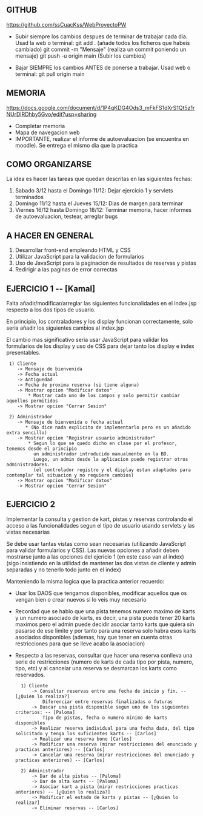 GITHUB
-------------
https://github.com/ssCuacKss/WebProyectoPW

* Subir siempre los cambios despues de terminar de trabajar cada dia. Usad la web o terminal:
	git add . (añade todos los ficheros que habeis cambiado)
	git commit -m "Mensaje" (realiza un commit poniendo un mensaje)
	git push -u origin main (Subir los cambios)

* Bajar SIEMPRE los cambios ANTES de ponerse a trabajar. Usad web o terminal:
	git pull origin main
	
MEMORIA
-------------
https://docs.google.com/document/d/1P4qKDG4Ods3_mFkFS1dXrS1Qt5z1rNUrDlRDhby5Gvo/edit?usp=sharing

* Completar memoria
* Mapa de navegacion web
* IMPORTANTE, realizar el informe de autoevaluacion (se encuentra en moodle). Se entrega el mismo dia que la practica

COMO ORGANIZARSE
-------------
La idea es hacer las tareas que quedan descritas en las siguientes fechas:

1) Sabado 3/12 hasta el Domingo 11/12: Dejar ejercicio 1 y servlets terminados
2) Domingo 11/12 hasta el Jueves 15/12: Dias de margen para terminar
3) Viernes 16/12 hasta Domingo 18/12: Terminar memoria, hacer informes de autoevaluacion, testear, arreglar bugs


A HACER EN GENERAL
-------------

1) Desarrollar front-end empleando HTML y CSS
2) Utilizar JavaScript para la validacion de formularios
3) Uso de JavaScript para la paginacion de resultados de reservas y pistas
4) Redirigir a las paginas de error correctas


EJERCICIO 1 -- [Kamal]
-------------
Falta añadir/modificar/arreglar las siguientes funcionalidades en el index.jsp respecto a los dos tipos de usuario.

En principio, los contraladores y los display funcionan correctamente, solo seria añadir los siguientes cambios al index.jsp

El cambio mas significativo seria usar JavaScript para validar los formularios de los display y uso de CSS para dejar tanto
los display e index presentables.

	 1) Cliente
		-> Mensaje de bienvenida
		-> Fecha actual
		-> Antiguedad
		-> Fecha de proxima reserva (si tiene alguna)
		-> Mostrar opcion "Modificar datos"
			* Mostrar cada uno de los campos y solo permitir cambiar aquellos permitidos
		-> Mostrar opcion "Cerrar Sesion"

	 2) Administrador
		-> Mensaje de bienvenida o fecha actual 
		   * (No dice nada explicito de implementarlo pero es un añadido extra sencillo)
		-> Mostrar opcion "Registrar usuario administrador"
			* Segun lo que se quedo dicho en clase por el profesor, tenemos desde el principio 
			  un administrador introducido manualmente en la BD. 
			  Luego, un admin desde la aplicacion puede registrar otros administradores. 
			  (el controlador registro y el display estan adaptados para contemplar tal situacion y no requiere cambios)
		-> Mostrar opcion "Modificar datos"
		-> Mostrar opcion "Cerrar Sesion"
 	
EJERCICIO 2
--------------
Implementar la consulta y gestion de kart, pistas y reservas controlando el acceso a las funcionalidades segun el tipo de usuario usando servlets y las vistas necesarias

Se debe usar tantas vistas como sean necesarias (utilizando JavaScript para validar formularios y CSS).
Las nuevas opciones a añadir deben mostrarse junto a las opciones del ejericio 1 (en este caso van al index)
(sigo insistiendo en la utilidad de mantener las dos vistas de cliente y admin separadas y no tenerlo todo junto en el index)

Manteniendo la misma logica que la practica anterior recuerdo: 

* Usar los DAOS que tengamos disponibles, modificar aquellos que os vengan bien o crear nuevos si lo veis muy necesario

* Recordad que se hablo que una pista tenemos numero maximo de karts y un numero asociado de karts, es decir,
una pista puede tener 20 karts maximos pero el admin puede decidir asociar tanto karts que quiera sin pasarse de ese limite y por tanto para una reserva solo habra esos karts asociados disponibles (ademas, hay que tener en cuenta otras restricciones para que se lleve acabo la asociacion)

* Respecto a las reservas, consultar que hacer una reserva conlleva una serie de restricciones  (numero de karts de cada tipo por pista, numero, tipo, etc) y al cancelar una reserva se desmarcan los karts como reservados.

		1) Cliente
			-> Consultar reservas entre una fecha de inicio y fin. -- [¿Quien lo realiza?]
				Diferenciar entre reservas finalizadas o futuras
			-> Buscar una pista disponible segun uno de los siguientes criterios: -- [Paloma]
				Tipo de pistas, fecha o numero minimo de karts disponibles
			-> Realizar reserva individual para una fecha dada, del tipo solicitado y tenga los suficientes karts -- [Carlos]
			-> Realizar una reserva bono [Carlos]
			-> Modificar una reserva (mirar restricciones del enunciado y practicas anteriores) -- [Carlos]
			-> Cancelar una reserva (mirar restricciones del enunciado y practicas anteriores) -- [Carlos]

		2) Administrador
			-> Dar de alta pistas -- [Paloma]
			-> Dar de alta karts -- [Paloma]
			-> Asociar kart a pista (mirar restricciones practicas anteriores) -- [¿Quien lo realiza?]
			-> Modificar el estado de karts y pistas -- [¿Quien lo realiza?]
			-> Eliminar reservas -- [Carlos]


